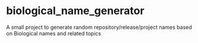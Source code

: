 # biological_name_generator
A small project to generate random repository/release/project names based on Biological names and related topics
